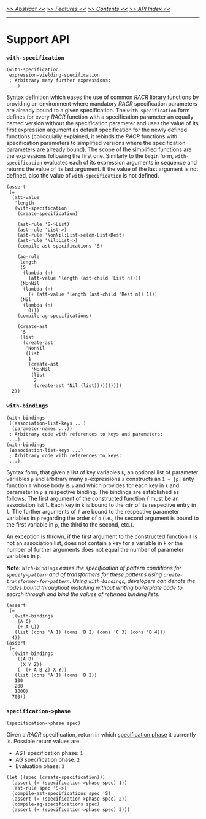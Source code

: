 _[>> Abstract <<](abstract.md) [>> Features <<](features.md) [>> Contents <<](contents.md) [>> API Index <<](api-index.md)_
___

# Support API

### `with-specification`

```
(with-specification
 expression-yielding-specification
 ; Arbitrary many further expressions:
 ...)
```

Syntax definition which eases the use of common _RACR_ library functions by providing an environment where mandatory _RACR_ specification parameters are already bound to a given specification. The `with-specification` form defines for every _RACR_ function with a specification parameter an equally named version without the specification parameter and uses the value of its first expression argument as default specification for the newly defined functions (colloquially explained, it rebinds the _RACR_ functions with specification parameters to simplified versions where the specification parameters are already bound). The scope of the simplified functions are the expressions following the first one. Similarly to the `begin` form, `with-specification` evaluates each of its expression arguments in sequence and returns the value of its last argument. If the value of the last argument is not defined, also the value of `with-specification` is not defined.

```
(assert
 (=
  (att-value
   'length
   (with-specification
    (create-specification)
    
    (ast-rule 'S->List)
    (ast-rule 'List->)
    (ast-rule 'NonNil:List->elem-List<Rest)
    (ast-rule 'Nil:List->)
    (compile-ast-specifications 'S)
    
    (ag-rule
     length
     (S
      (lambda (n)
        (att-value 'length (ast-child 'List n))))
     (NonNil
      (lambda (n)
        (+ (att-value 'length (ast-child 'Rest n)) 1)))
     (Nil
      (lambda (n)
        0)))
    (compile-ag-specifications)
    
    (create-ast
     'S
     (list
      (create-ast
       'NonNil
       (list
        1
        (create-ast
         'NonNil
         (list
          2
          (create-ast 'Nil (list))))))))))
  2))
```

### `with-bindings`

```
(with-bindings
 ((association-list-keys ...)
  (parameter-names ...))
 ; Arbitrary code with references to keys and parameters:
 ...)
(with-bindings
 (association-list-keys ...)
 ; Arbitrary code with references to keys:
 ...)
```

Syntax form, that given a list of key variables `k`, an optional list of parameter variables `p` and arbitrary many s-expressions `s` constructs an `1 + |p|` arity function `f` whose body is `s` and which provides for each key in `k` and parameter in `p` a respective binding. The bindings are established as follows: The first argument of the constructed function `f` must be an association list `l`. Each key in `k` is bound to the `cdr` of its respective entry in `l`. The further arguments of `f` are bound to the respective parameter variables in `p` regarding the order of `p` (i.e., the second argument is bound to the first variable in `p`, the third to the second, etc.).

An exception is thrown, if the first argument to the constructed function `f` is not an association list, does not contain a key for a variable in `k` or the number of further arguments does not equal the number of parameter variables in `p`.

**Note:** _`With-bindings` eases the specification of pattern conditions for `specify-pattern` and of transformers for these patterns using `create-transformer-for-pattern`. Using `with-bindings`, developers can denote the nodes bound throughout matching without writing boilerplate code to search through and bind the values of returned binding lists._

```
(assert
 (=
  ((with-bindings
    (A C)
    (+ A C))
   (list (cons 'A 1) (cons 'B 2) (cons 'C 3) (cons 'D 4)))
  4))
(assert
 (=
  ((with-bindings
    ((A B)
     (X Y Z))
    (- (+ A B Z) X Y))
   (list (cons 'A 1) (cons 'B 2))
   100
   200
   1000)
  703))
```

### `specification->phase`

```
(specification->phase spec)
```

Given a _RACR_ specification, return in which [specification phase](architecture.md#api) it currently is. Possible return values are:
  * AST specification phase: `1`
  * AG specification phase:  `2`
  * Evaluation phase: `3`

```
(let ((spec (create-specification)))
  (assert (= (specification->phase spec) 1))
  (ast-rule spec 'S->)
  (compile-ast-specifications spec 'S)
  (assert (= (specification->phase spec) 2))
  (compile-ag-specifications spec)
  (assert (= (specification->phase spec) 3)))
```
